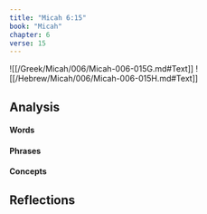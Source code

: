 ```yaml
---
title: "Micah 6:15"
book: "Micah"
chapter: 6
verse: 15
---
```

![[/Greek/Micah/006/Micah-006-015G.md#Text]]
![[/Hebrew/Micah/006/Micah-006-015H.md#Text]]

## Analysis

#### Words

#### Phrases

#### Concepts

## Reflections
